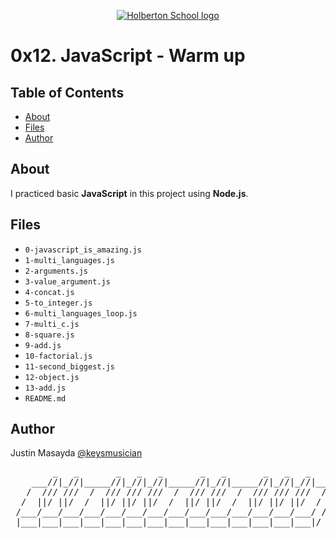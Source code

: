 <p align="center">
  <a href=#>
    <img src="https://user-images.githubusercontent.com/74752740/175812508-dc2482bf-bd5b-4c0a-b075-1bede95c488e.png" alt="Holberton School logo">
  </a>
</p>

# 0x12. JavaScript - Warm up

## Table of Contents
* [About](#about)
* [Files](#files)
* [Author](#author)

## About
I practiced basic **JavaScript** in this project using **Node.js**.

## Files
* `0-javascript_is_amazing.js`
* `1-multi_languages.js`
* `2-arguments.js`
* `3-value_argument.js`
* `4-concat.js`
* `5-to_integer.js`
* `6-multi_languages_loop.js`
* `7-multi_c.js`
* `8-square.js`
* `9-add.js`
* `10-factorial.js`
* `11-second_biggest.js`
* `12-object.js`
* `13-add.js`
* `README.md`

## Author
Justin Masayda [@keysmusician](https://github.com/keysmusician)
<div align="center">
<pre>
        _   _       _   _   _       _   _       _   _   _     
    ___//|_//|_____//|_//|_//|_____//|_//|_____//|_//|_//|___ 
   /  /// ///  /  /// /// ///  /  /// ///  /  /// /// ///  / |
  /  ||/ ||/  /  ||/ ||/ ||/  /  ||/ ||/  /  ||/ ||/ ||/  / / 
 /___/___/___/___/___/___/___/___/___/___/___/___/___/___/ /  
 |___|___|___|___|___|___|___|___|___|___|___|___|___|___|/   
 
</pre>
</div>

